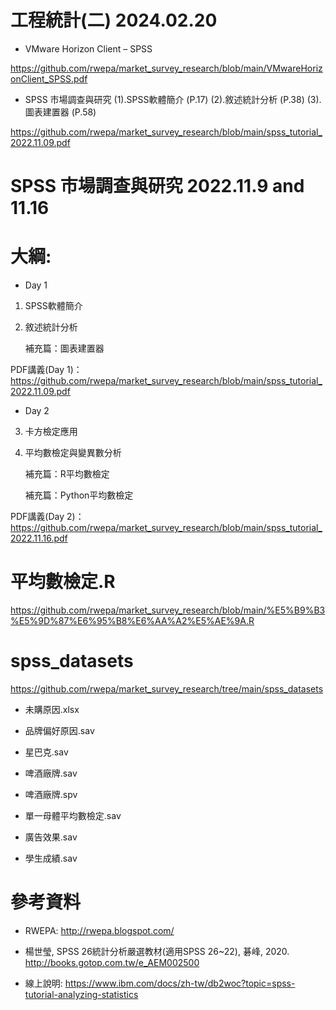 # 工程統計(二) 2024.02.20

+ VMware Horizon Client – SPSS

https://github.com/rwepa/market_survey_research/blob/main/VMwareHorizonClient_SPSS.pdf

+ SPSS 市場調查與研究 (1).SPSS軟體簡介 (P.17) (2).敘述統計分析 (P.38) (3).圖表建置器 (P.58)

https://github.com/rwepa/market_survey_research/blob/main/spss_tutorial_2022.11.09.pdf

# SPSS 市場調查與研究 2022.11.9 and 11.16

# 大綱:

+ Day 1

1. SPSS軟體簡介

2. 敘述統計分析

    補充篇：圖表建置器
    
PDF講義(Day 1)：https://github.com/rwepa/market_survey_research/blob/main/spss_tutorial_2022.11.09.pdf

+ Day 2

3. 卡方檢定應用

4. 平均數檢定與變異數分析

    補充篇：R平均數檢定

    補充篇：Python平均數檢定
    
PDF講義(Day 2)：https://github.com/rwepa/market_survey_research/blob/main/spss_tutorial_2022.11.16.pdf

# 平均數檢定.R

https://github.com/rwepa/market_survey_research/blob/main/%E5%B9%B3%E5%9D%87%E6%95%B8%E6%AA%A2%E5%AE%9A.R

# spss_datasets

https://github.com/rwepa/market_survey_research/tree/main/spss_datasets

+ 未購原因.xlsx

+ 品牌偏好原因.sav

+ 星巴克.sav

+ 啤酒廠牌.sav

+ 啤酒廠牌.spv

+ 單一母體平均數檢定.sav

+ 廣告效果.sav

+ 學生成績.sav

# 參考資料

+ RWEPA: http://rwepa.blogspot.com/

+ 楊世瑩, SPSS 26統計分析嚴選教材(適用SPSS 26~22), 碁峰, 2020. http://books.gotop.com.tw/e_AEM002500

+ 線上說明: https://www.ibm.com/docs/zh-tw/db2woc?topic=spss-tutorial-analyzing-statistics
